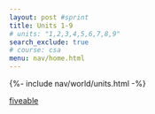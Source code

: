 ```yaml
---
layout: post #sprint
title: Units 1-9
# units: "1,2,3,4,5,6,7,8,9"
search_exclude: true
# course: csa
menu: nav/home.html
---
```


{%- include nav/world/units.html -%}

[fiveable](https://library.fiveable.me/ap-world)